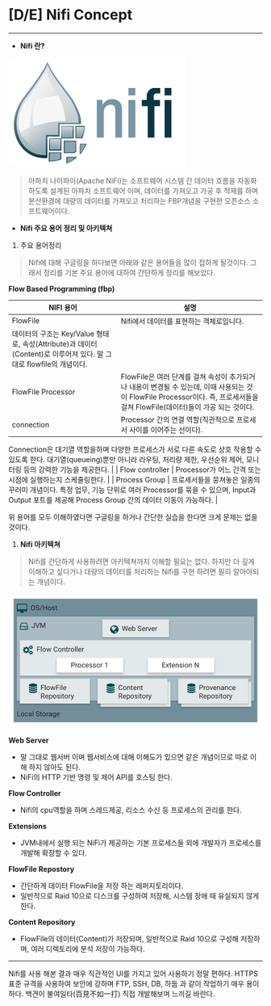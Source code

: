 # [D/E] Nifi Concept

---

- **Nifi 란?**

![nifi](/assets/img/nifi.png)

> 아파치 나이파이(Apache NiFi)는 소프트웨어 시스템 간 데이터 흐름을 자동화하도록 설계된 아파치 소프트웨어  이며, 데이터를 가져오고 가공 후 적재를 하며 분산환경에 대량의 데이터를 가져오고 처리하는 FBP개념을 구현한 오픈소스 소프트웨어이다.
> 

- **Nifi 주요 용어 정리 및 아키텍쳐**

1. 주요 용어정리

> Nifi에 대해 구글링을 하다보면 아래와 같은 용어들을 많이 접하게 될것이다. 그래서 정리를 기본 주요 용어에 대하여 간단하게 정리를 해보았다.
> 

****Flow Based Programming (fbp)**** 

| NIFI 용어  | 설명 |
| --- | --- |
| FlowFile | Nifi에서 데이터를 표현하는 객체로입니다.
데이터의 구조는 Key/Value 형태로, 속성(Attribute)과 데이터(Content)로 이루어져 있다. 말 그대로 flowfile의 개념이다.  |
| FlowFile Processor | FlowFile은 여러 단계를 걸쳐 속성이 추가되거나 내용이 변경될 수 있는데, 이때 사용되는 것이 FlowFile Processor이다. 즉, 프로세서들을 걸쳐 FlowFile(데이터)들이 가공 되는 것이다. |
| connection | Processor 간의 연결 역할(직관적으로 프로세서 사이를 이어주는 선이다).
Connection은 대기열 역할을하며 다양한 프로세스가 서로 다른 속도로 상호 작용할 수 있도록 한다.
대기열(queueing)뿐만 아니라 라우팅, 처리량 제한, 우선순위 제어, 모니터링 등의 강력한 기능을 제공한다. |
| Flow controller | Processor가 어느 간격 또는 시점에 실행하는지 스케줄링한다. |
| Process Group | 프로세서들을 뭉쳐놓은 일종의 꾸러미 개념이다.
특정 업무, 기능 단위로 여러 Processor를 묶을 수 있으며, Input과 Output 포트를 제공해 Process Group 간의 데이터 이동이 가능하다. |

위 용어를 모두 이해하였다면 구글링을 하거나 간단한 실습을 한다면 크게 문제는 없을것이다.

1. **Nifi 아키텍쳐**

> Nifi를 간단하게 사용하려면 아키텍쳐까지 이해할 필요는 없다. 하지만 더 깊게 이해하고 싶다거나 대량의 데이터를 처리하는 Nifi를 구현 하려면 필히 알아야되는 개념이다.
> 

![a](/assets/img/a.png)

**Web Server**

- 말 그대로 웹서버 이며 웹서비스에 대해 이해도가 있으면 같은 개념이므로 따로 이해 하지 않아도 된다.
- NiFi의 HTTP 기반 명령 및 제어 API를 호스팅 한다.

**Flow Controller**

- Nifi의 cpu역할을 하며 스레드제공, 리소스 수신 등 프로세스의 관리를 한다.

**Extensions**

- JVM내에서 실행 되는 NiFi가 제공하는 기본 프로세스들 외에 개발자가 프로세스를 개발해 확장할 수 있다.

**FlowFile Repostory**

- 간단하게 데이터 FlowFile을 저장 하는 레퍼지토리이다.
- 일반적으로 Raid 10으로 디스크를 구성하여 저장해, 시스템 장애 때 유실되지 않게 한다.

**Content Repository**

- FlowFile의 데이터(Content)가 저장되며, 일반적으로 Raid 10으로 구성해 저장하며, 여러 디렉토리에 분석 저장이 가능하다.

---

Nifi를 사용 해본 결과 매우 직관적인 UI를 가지고 있어 사용하기 정말 편하다. HTTPS 표준 규격을 사용하여 보안에 강하며 FTP, SSH, DB, 하둡 과 같이 작업하기 매우 용이하다.
백견이 불여일타(百見不如一打) 직접 개발해보며 느끼길 바란다.
